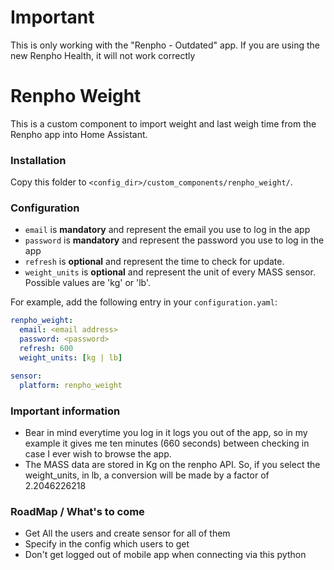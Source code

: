 # Important
This is only working with the "Renpho - Outdated" app.
If you are using the new Renpho Health, it will not work correctly

# Renpho Weight

This is a custom component to import weight and last weigh time from the Renpho app into Home Assistant.

### Installation

Copy this folder to `<config_dir>/custom_components/renpho_weight/`.


### Configuration

- `email` is **mandatory** and represent the email you use to log in the app
- `password` is **mandatory** and represent the password you use to log in the app
- `refresh` is **optional** and represent the time to check for update. 
- `weight_units` is **optional** and represent the unit of every MASS sensor.  Possible values are 'kg' or 'lb'.

For example, add the following entry in your `configuration.yaml`:

```yaml
renpho_weight:
  email: <email address>
  password: <password>
  refresh: 600
  weight_units: [kg | lb]

sensor:
  platform: renpho_weight
```


### Important information
- Bear in mind everytime you log in it logs you out of the app, so in my example it gives me ten minutes (660 seconds) between checking in case I ever wish to browse the app.
- The MASS data are stored in Kg on the renpho API.  So, if you select the weight_units, in lb, a conversion will be made by a factor of 2.2046226218


### RoadMap / What's to come
- Get All the users and create sensor for all of them
- Specify in the config which users to get
- Don't get logged out of mobile app when connecting via this python
